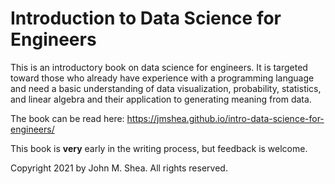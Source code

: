 # Introduction to Data Science for Engineers

This is an introductory book on data science for engineers. It is targeted toward those who already have experience with a programming language and need a basic understanding of data visualization, probability, statistics, and linear algebra and their application to generating meaning from data.

The book can be read here: https://jmshea.github.io/intro-data-science-for-engineers/

This book is **very** early in the writing process, but feedback is welcome.

Copyright 2021 by John M. Shea. All rights reserved.
